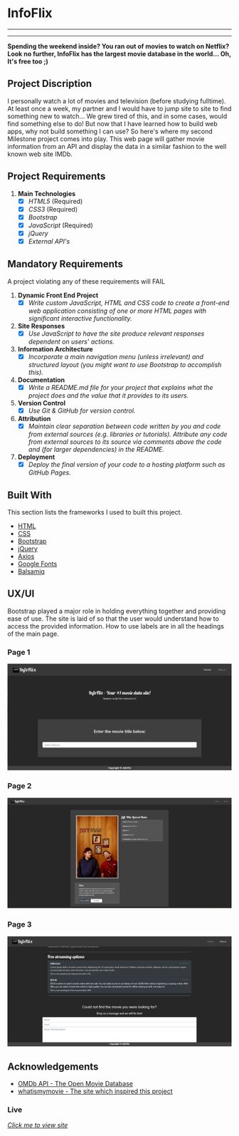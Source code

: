 # InfoFlix
-----------
-----------


**Spending the weekend inside? You ran out of movies to watch on Netflix? Look no further, InfoFlix has the largest movie database in the world... Oh, It's free too ;)**

## Project Discription
I personally watch a lot of movies and television (before studying fulltime). At least once a week, my partner and I would have to jump site to site to find something new to watch... We grew tired of this, and in some cases, would find something else to do! But now that I have learned how to build web apps, why not build something I can use? So here's where my second Milestone project comes into play. This web page will gather movie information from an API and display the data in a similar fashion to the well known web site IMDb.


## Project Requirements 

1. **Main Technologies**  <br/>
    - [x] *HTML5* (Required) <br/>
    - [x] *CSS3* (Required) <br/>
    - [x] *Bootstrap* <br/>
    - [x] *JavaScript* (Required) <br/>
    - [x] *jQuery* <br/>
    - [x] *External API's* <br/>

## Mandatory Requirements
A project violating any of these requirements will FAIL

1. **Dynamic Front End Project**  <br/>
    - [x] *Write custom JavaScript, HTML and CSS code to create a front-end web application consisting of one or more HTML pages with significant interactive functionality.* 
2. **Site Responses**  <br/>
    - [x] *Use JavaScript to have the site produce relevant responses dependent on users' actions.*
3. **Information Architecture**  <br/>
    - [x] *Incorporate a main navigation menu (unless irrelevant) and structured layout (you might want to use Bootstrap to accomplish this).*  
4. **Documentation**  <br/>
    - [x] *Write a README.md file for your project that explains what the project does and the value that it provides to its users.*
5. **Version Control**  <br/>
    - [x] *Use Git & GitHub for version control.*
6. **Attribution**  <br/>
    - [x] *Maintain clear separation between code written by you and code from external sources (e.g. libraries or tutorials). Attribute any code from external sources to its source via comments above the code and (for larger dependencies) in the README.*
7. **Deployment**  <br/>
    - [x] *Deploy the final version of your code to a hosting platform such as GitHub Pages.*

## Built With
This section lists the frameworks I used to built this project.
* [HTML](https://en.wikipedia.org/wiki/HTML)
* [CSS](https://en.wikipedia.org/wiki/CSS)
* [Bootstrap](https://getbootstrap.com)
* [jQuery](https://jquery.com/)
* [Axios](https://www.npmjs.com/package/axios)
* [Google Fonts](https://fonts.google.com/)
* [Balsamiq](https://balsamiq.com/)

## UX/UI
Bootstrap played a major role in holding everything together and providing ease of use. The site is laid of so that the user would understand how to access the provided information. How to use labels are in all the headings of the main page.

### Page 1
<img src="assets/img/info1.PNG" style="margin: 0;">

### Page 2
<img src="assets/img/info2.PNG" style="margin: 0;">

### Page 3
<img src="assets/img/info3.PNG" style="margin: 0;">

## Acknowledgements
* [OMDb API - The Open Movie Database](http://www.omdbapi.com/)
* [whatismymovie - The site which inspired this project](https://www.whatismymovie.com/)

### Live
[*Click me to view site*](https://randyaajr.github.io/InfoFlix_Milestone-2/)